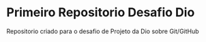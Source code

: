 # Primeiro Repositorio Desafio Dio
Repositorio criado para o desafio de Projeto da Dio sobre Git/GitHub


